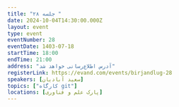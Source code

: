 ```yaml
---
title: "جلسه ۲۸ "
date: 2024-10-04T14:30:00.000Z
layout: event
type: event
eventNumber: 28
eventDate: 1403-07-18
startTime: 18:00
endTime: 21:00
address: "آدرس اطلاع‌رسانی خواهد شد"
registerLink: https://evand.com/events/birjandlug-28
speakers: [سعید آبادیان]
topics: ["کارگاه git"]
locations: [پارک علم و فناوری]
---
```

